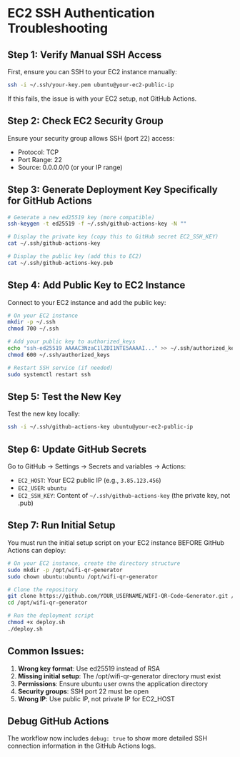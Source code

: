# EC2 SSH Authentication Troubleshooting

## Step 1: Verify Manual SSH Access

First, ensure you can SSH to your EC2 instance manually:

```bash
ssh -i ~/.ssh/your-key.pem ubuntu@your-ec2-public-ip
```

If this fails, the issue is with your EC2 setup, not GitHub Actions.

## Step 2: Check EC2 Security Group

Ensure your security group allows SSH (port 22) access:
- Protocol: TCP
- Port Range: 22
- Source: 0.0.0.0/0 (or your IP range)

## Step 3: Generate Deployment Key Specifically for GitHub Actions

```bash
# Generate a new ed25519 key (more compatible)
ssh-keygen -t ed25519 -f ~/.ssh/github-actions-key -N ""

# Display the private key (copy this to GitHub secret EC2_SSH_KEY)
cat ~/.ssh/github-actions-key

# Display the public key (add this to EC2)
cat ~/.ssh/github-actions-key.pub
```

## Step 4: Add Public Key to EC2 Instance

Connect to your EC2 instance and add the public key:

```bash
# On your EC2 instance
mkdir -p ~/.ssh
chmod 700 ~/.ssh

# Add your public key to authorized_keys
echo "ssh-ed25519 AAAAC3NzaC1lZDI1NTE5AAAAI..." >> ~/.ssh/authorized_keys
chmod 600 ~/.ssh/authorized_keys

# Restart SSH service (if needed)
sudo systemctl restart ssh
```

## Step 5: Test the New Key

Test the new key locally:
```bash
ssh -i ~/.ssh/github-actions-key ubuntu@your-ec2-public-ip
```

## Step 6: Update GitHub Secrets

Go to GitHub → Settings → Secrets and variables → Actions:

- `EC2_HOST`: Your EC2 public IP (e.g., `3.85.123.456`)
- `EC2_USER`: `ubuntu`
- `EC2_SSH_KEY`: Content of `~/.ssh/github-actions-key` (the private key, not .pub)

## Step 7: Run Initial Setup

You must run the initial setup script on your EC2 instance BEFORE GitHub Actions can deploy:

```bash
# On your EC2 instance, create the directory structure
sudo mkdir -p /opt/wifi-qr-generator
sudo chown ubuntu:ubuntu /opt/wifi-qr-generator

# Clone the repository
git clone https://github.com/YOUR_USERNAME/WIFI-QR-Code-Generator.git /opt/wifi-qr-generator
cd /opt/wifi-qr-generator

# Run the deployment script
chmod +x deploy.sh
./deploy.sh
```

## Common Issues:

1. **Wrong key format**: Use ed25519 instead of RSA
2. **Missing initial setup**: The /opt/wifi-qr-generator directory must exist
3. **Permissions**: Ensure ubuntu user owns the application directory
4. **Security groups**: SSH port 22 must be open
5. **Wrong IP**: Use public IP, not private IP for EC2_HOST

## Debug GitHub Actions

The workflow now includes `debug: true` to show more detailed SSH connection information in the GitHub Actions logs.